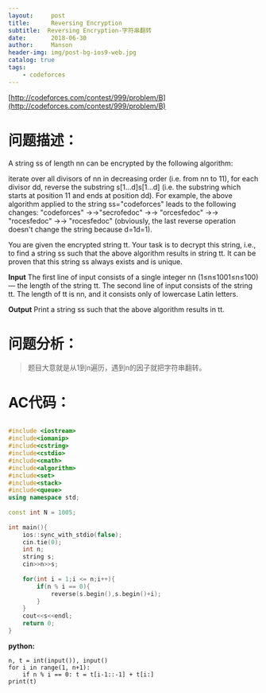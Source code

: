 ```yaml
---
layout:     post
title:      Reversing Encryption
subtitle:  Reversing Encryption-字符串翻转
date:       2018-06-30
author:     Manson
header-img: img/post-bg-ios9-web.jpg
catalog: true
tags:
    - codeforces
---
```

[http://codeforces.com/contest/999/problem/B](http://codeforces.com/contest/999/problem/B)
# 问题描述：
A string ss of length nn can be encrypted by the following algorithm:

iterate over all divisors of nn in decreasing order (i.e. from nn to 11),
for each divisor dd, reverse the substring s[1…d]s[1…d] (i.e. the substring which starts at position 11 and ends at position dd).
For example, the above algorithm applied to the string ss="codeforces" leads to the following changes: "codeforces" →→"secrofedoc" →→ "orcesfedoc" →→ "rocesfedoc" →→ "rocesfedoc" (obviously, the last reverse operation doesn't change the string because d=1d=1).

You are given the encrypted string tt. Your task is to decrypt this string, i.e., to find a string ss such that the above algorithm results in string tt. It can be proven that this string ss always exists and is unique.

**Input**
The first line of input consists of a single integer nn (1≤n≤1001≤n≤100) — the length of the string tt. The second line of input consists of the string tt. The length of tt is nn, and it consists only of lowercase Latin letters.

**Output**
Print a string ss such that the above algorithm results in tt.

# 问题分析：
>题目大意就是从1到n遍历，遇到n的因子就把字符串翻转。

# AC代码：

```c++

#include <iostream>
#include<iomanip>
#include<cstring>
#include<cstdio>
#include<cmath>
#include<algorithm>
#include<set>
#include<stack>
#include<queue>
using namespace std;
 
const int N = 1005;
 
int main(){
	ios::sync_with_stdio(false);
	cin.tie(0);
	int n;
	string s;
	cin>>n>>s;
	
	for(int i = 1;i <= n;i++){
		if(n % i == 0){
			reverse(s.begin(),s.begin()+i);
		}
	}
	cout<<s<<endl;
	return 0;
}


```
**python:**

```
n, t = int(input()), input()
for i in range(1, n+1):
    if n % i == 0: t = t[i-1::-1] + t[i:]
print(t)

```
